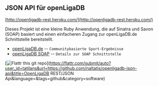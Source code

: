 JSON API für openLigaDB
-----------------------

[http://openligadb-rest.heroku.com/](http://openligadb-rest.heroku.com/)

Dieses Projekt ist eine kleine Ruby Anwendung, die auf Sinatra und Savon (SOAP) basiert und einen einfacheren Zugang zur openLigaDB.de Schnittstelle bereitstellt.

* [openLigaDB.de](http://www.openligadb.de/) -- `Communitybasierte Sport-Ergebnisse`
* [openLigaDB SOAP](http://www.openligadb.de/Webservices/Sportsdata.asmx) -- `Details zur SOAP Schnittstelle`


[![Flattr this git repo](http://api.flattr.com/button/flattr-badge-large.png)](https://flattr.com/submit/auto?user_id=tatilans&url=https://github.com/naltatis/openligadb-json-api&title=OpenLigaDB REST/JSON Api&language=&tags=github&category=software) 